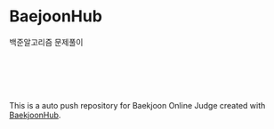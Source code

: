# BaejoonHub

백준알고리즘 문제풀이  



<br/><br/><br/><br/>


This is a auto push repository for Baekjoon Online Judge created with [BaekjoonHub](https://github.com/BaekjoonHub/BaekjoonHub).
